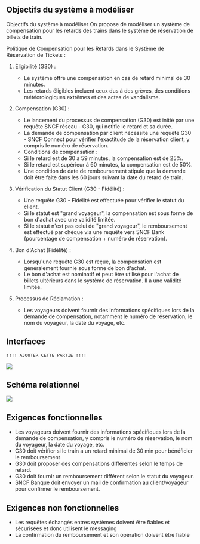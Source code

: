 ## Objectifs du système à modéliser

Objectifs du système à modéliser
On propose de modéliser un système de compensation pour les retards des trains dans le système de réservation de billets de train.

Politique de Compensation pour les Retards dans le Système de Réservation de Tickets :

1. Éligibilité (G30) :
    - Le système offre une compensation en cas de retard minimal de 30 minutes.
    - Les retards éligibles incluent ceux dus à des grèves, des conditions météorologiques extrêmes et des actes de vandalisme.

2. Compensation (G30) :
    - Le lancement du processus de compensation (G30) est initié par une requête SNCF réseau - G30, qui notifie le retard et sa durée.
    - La demande de compensation par client nécessite une requête G30 - SNCF Connect pour vérifier l'exactitude de la réservation client, y compris le numéro de réservation.
    - Conditions de compensation :
    - Si le retard est de 30 à 59 minutes, la compensation est de 25%.
    - Si le retard est supérieur à 60 minutes, la compensation est de 50%.
    - Une condition de date de remboursement stipule que la demande doit être faite dans les 60 jours suivant la date du retard de train.

3. Vérification du Statut Client (G30 - Fidélité) :
    - Une requête G30 - Fidélité est effectuée pour vérifier le statut du client.
    - Si le statut est "grand voyageur", la compensation est sous forme de bon d'achat avec une validité limitée.
    - Si le statut n'est pas celui de "grand voyageur", le remboursement est effectué par chèque via une requête vers SNCF Bank (pourcentage de compensation + numéro de réservation).

4. Bon d'Achat (Fidélité) :
    - Lorsqu'une requête G30 est reçue, la compensation est généralement fournie sous forme de bon d'achat.
    - Le bon d'achat est nominatif et peut être utilisé pour l'achat de billets ultérieurs dans le système de réservation. Il a une validité limitée.

5. Processus de Réclamation :
    - Les voyageurs doivent fournir des informations spécifiques lors de la demande de compensation, notamment le numéro de réservation, le nom du voyageur, la date du voyage, etc.


## Interfaces

```
!!!! AJOUTER CETTE PARTIE !!!!
```
![](seqDiagram.png)

## Schéma relationnel

![](EER.png)

## Exigences fonctionnelles

* Les voyageurs doivent fournir des informations spécifiques lors de la demande de compensation, y compris le numéro de réservation, le nom du voyageur, la date du voyage, etc.
* G30 doit vérifier si  le train a un retard minimal de 30 min pour bénéficier le remboursement
* G30 doit proposer des compensations différentes selon le temps de retard.
* G30 doit fournir un remboursement différent selon le statut du voyageur.
* SNCF Banque doit envoyer un mail de confirmation au client/voyageur pour confirmer le remboursement.

## Exigences non fonctionnelles

* Les requêtes échangés entres systèmes doivent être fiables et sécurisées et donc utilisent le messaging
* La confirmation  du remboursement et son opération  doivent être fiable
